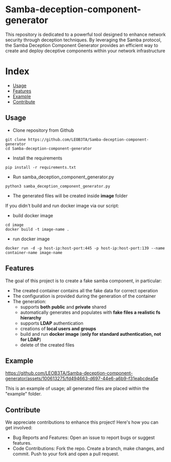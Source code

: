 # Samba-deception-component-generator
This repository is dedicated to a powerful tool designed to enhance network security through deception techniques. By leveraging the Samba protocol, the Samba Deception Component Generator provides an efficient way to create and deploy deceptive components within your network infrastructure

# Index
- [Usage](#usage)
- [Features](#features)
- [Example](#example)
- [Contribute](#contribute)

## Usage

- Clone repository from Github <!--Forse meglio fare una release-->
```shell
git clone https://github.com/LEOB3TA/Samba-deception-component-generator
cd Samba-deception-component-generator
```
- Install the requirements
```shell
pip install -r requirements.txt
```
- Run samba_deception_component_generator.py
```shell
python3 samba_deception_component_generator.py
```
- The generated files will be created inside **image** folder

 If you didn't build and run docker image via our script:

- build docker image
```shell
cd image
docker build -t image-name .
```
- run docker image
```shell
docker run -d -p host-ip:host-port:445 -p host-ip:host-port:139 --name container-name image-name
```

## Features
The goal of this project is to create a fake samba component, in particular:
- The created container contains all the fake data for correct operation
- The configuration is provided during the generation of the container
- The generation:
  - supports **both** **public** and **private** shared
  - automatically generates and populates with **fake files a realistic fs hierarchy**
  - supports **LDAP** authentication
  - creations of **local users and groups**
  - build and run **docker image** (**only for standard authentication, not for LDAP**)
  - delete of the created files

## Example

https://github.com/LEOB3TA/Samba-deception-component-generator/assets/100613275/fd494663-d697-44e6-a6b9-f31eabcdea5e

This is an example of usage; all generated files are placed within the "example" folder.
## Contribute

We appreciate contributions to enhance this project! Here's how you can get involved:
- Bug Reports and Features: Open an issue to report bugs or suggest features.
- Code Contributions:
        Fork the repo.
        Create a branch, make changes, and commit.
        Push to your fork and open a pull request.


